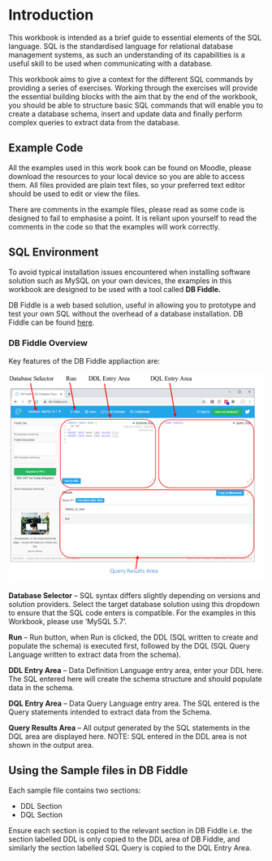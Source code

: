 # Introduction

This workbook is intended as a brief guide to essential elements of the SQL language. SQL is the 
standardised language for relational database management systems, as such an understanding of its 
capabilities is a useful skill to be used when communicating with a database.

This workbook aims to give a context for the different SQL commands by providing a series of 
exercises. Working through the exercises will provide the essential building blocks with the aim that 
by the end of the workbook, you should be able to structure basic SQL commands that will enable you 
to create a database schema, insert and update data and finally perform complex queries to extract 
data from the database.

## Example Code

All the examples used in this work book can be found on Moodle, please download the resources to 
your local device so you are able to access them. All files provided are plain text files, so your 
preferred text editor should be used to edit or view the files.

There are comments in the example files, please read as some code is designed to fail to emphasise a 
point. It is reliant upon yourself to read the comments in the code so that the examples will work 
correctly.

## SQL Environment

To avoid typical installation issues encountered when installing software solution such as MySQL on 
your own devices, the examples in this workbook are designed to be used with a tool called **DB 
Fiddle.**

DB Fiddle is a web based solution, useful in allowing you to prototype and test your own SQL 
without the overhead of a database installation. DB Fiddle can be found [here](https://www.db-fiddle.com/).

### DB Fiddle Overview

Key features of the DB Fiddle appliaction are:

![db_fiddle_dashboard.PNG](_resources/50ba3bd542aa435aa9fc02843e2aec6e.PNG)

**Database Selector** – SQL syntax differs slightly depending on versions and solution providers. Select 
the target database solution using this dropdown to ensure that the SQL code enters is compatible. 
For the examples in this Workbook, please use ‘MySQL 5.7’.

**Run** – Run button, when Run is clicked, the DDL (SQL written to create and populate the schema) is 
executed first, followed by the DQL (SQL Query Language written to extract data from the schema).

**DDL Entry Area** – Data Definition Language entry area, enter your DDL here. The SQL entered here
will create the schema structure and should populate data in the schema.

**DQL Entry Area** – Data Query Language entry area. The SQL entered is the Query statements 
intended to extract data from the Schema. 

**Query Results Area** – All output generated by the SQL statements in the DQL area are displayed 
here. NOTE: SQL entered in the DDL area is not shown in the output area.

## Using the Sample files in DB Fiddle

Each sample file contains two sections:
- DDL Section
- DQL Section

Ensure each section is copied to the relevant section in DB Fiddle i.e. the section labelled DDL is only 
copied to the DDL area of DB Fiddle, and similarly the section labelled SQL Query is copied to the 
DQL Entry Area.
